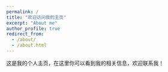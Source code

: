 ```yaml
---
permalink: /
title: "欢迎访问我的主页"
excerpt: "About me"
author_profile: true
redirect_from: 
  - /about/
  - /about.html
---
```


这是我的个人主页，在这里你可以看到我的相关信息，欢迎联系我！
